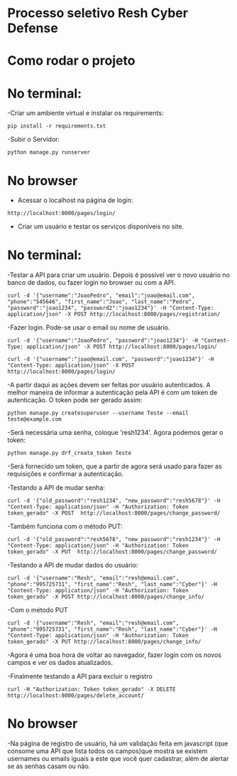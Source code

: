 # Processo seletivo Resh Cyber Defense

# Como rodar o projeto

# No terminal:

-Criar um ambiente virtual e instalar os requirements:

```
pip install -r requirements.txt
```

-Subir o Servidor:

```
python manage.py runserver
```

# No browser

- Acessar o localhost na página de login:
```
http://localhost:8000/pages/login/
```

- Criar um usuário e testar os serviços disponíveis no site.


# No terminal:

-Testar a API para criar um usuário. Depois é possível ver o novo usuário no banco de dados, ou fazer login no browser ou com a API.

```
curl -d '{"username":"JoaoPedro", "email":"joao@email.com", "phone":"545646", "first_name":"Joao", "last_name":"Pedro", "password":"joao1234", "password2":"joao1234"}' -H "Content-Type: application/json" -X POST http://localhost:8000/pages/registration/
```

-Fazer login. Pode-se usar o email ou nome de usuário.

```
curl -d '{"username":"JoaoPedro", "password":"joao1234"}' -H "Content-Type: application/json" -X POST http://localhost:8000/pages/login/
```
```
curl -d '{"username":"joao@email.com", "password":"joao1234"}' -H "Content-Type: application/json" -X POST http://localhost:8000/pages/login/
```

-A partir daqui as ações devem ser feitas por usuário autenticados. A melhor maneira de informar a autenticação pela API é com um token de autenticação. O token pode ser gerado assim:

```
python manage.py createsuperuser --username Teste --email teste@example.com
```

-Será necessária uma senha, coloque 'resh1234'. Agora podemos gerar o token:

```
python manage.py drf_create_token Teste
```
-Será fornecido um token, que a partir de agora será usado para fazer as requisições e confirmar a autenticação.

-Testando a API de mudar senha:

```
curl -d '{"old_password":"resh1234", "new_password":"resh5678"}' -H "Content-Type: application/json" -H "Authorization: Token token_gerado" -X POST  http://localhost:8000/pages/change_password/
```

-Também funciona com o método PUT: 

```
curl -d '{"old_password":"resh5678", "new_password":"resh1234"}' -H "Content-Type: application/json" -H "Authorization: Token token_gerado" -X PUT  http://localhost:8000/pages/change_password/
```


-Testando a API de mudar dados do usuário:

```
curl -d '{"username":"Resh", "email":"resh@email.com", "phone":"995725731", "first_name":"Resh", "last_name":"Cyber"}' -H "Content-Type: application/json" -H "Authorization: Token token_gerado" -X POST http://localhost:8000/pages/change_info/
```

-Com o método PUT

```
curl -d '{"username":"Resh", "email":"resh@email.com", "phone":"995725731", "first_name":"Resh", "last_name":"Cyber"}' -H "Content-Type: application/json" -H "Authorization: Token token_gerado" -X PUT http://localhost:8000/pages/change_info/
```

-Agora é uma boa hora de voltar ao navegador, fazer login com os novos campos e ver os dados atualizados.

-Finalmente testando a API para excluir o registro

```
curl -H "Authorization: Token token_gerado" -X DELETE http://localhost:8000/pages/delete_account/
```

# No browser

-Na página de registro de usuário, há um validação feita em javascript (que consome uma API que lista todos os campos)que mostra se existem usernames ou emails iguais a este que você quer cadastrar, além de alertar se as senhas casam ou não.